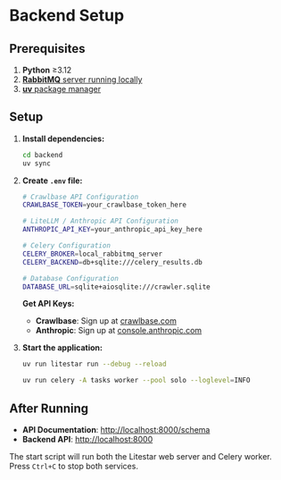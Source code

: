 # Backend Setup

## Prerequisites

1. **Python** ≥3.12
2. [**RabbitMQ** server running locally](https://docs.astral.sh/uv/getting-started/installation/)
3. [**uv** package manager](https://docs.astral.sh/uv/getting-started/installation/)

## Setup

1. **Install dependencies:**

   ```bash
   cd backend
   uv sync
   ```

2. **Create `.env` file:**

   ```bash
   # Crawlbase API Configuration
   CRAWLBASE_TOKEN=your_crawlbase_token_here

   # LiteLLM / Anthropic API Configuration
   ANTHROPIC_API_KEY=your_anthropic_api_key_here

   # Celery Configuration
   CELERY_BROKER=local_rabbitmq_server
   CELERY_BACKEND=db+sqlite:///celery_results.db

   # Database Configuration
   DATABASE_URL=sqlite+aiosqlite:///crawler.sqlite
   ```

   **Get API Keys:**

   - **Crawlbase**: Sign up at [crawlbase.com](https://crawlbase.com)
   - **Anthropic**: Sign up at [console.anthropic.com](https://console.anthropic.com)

3. **Start the application:**

   ```bash
   uv run litestar run --debug --reload
   ```

   ```bash
   uv run celery -A tasks worker --pool solo --loglevel=INFO
   ```

## After Running

- **API Documentation**: [http://localhost:8000/schema](http://localhost:8000/schema)
- **Backend API**: [http://localhost:8000](http://localhost:8000)

The start script will run both the Litestar web server and Celery worker. Press `Ctrl+C` to stop both services.
